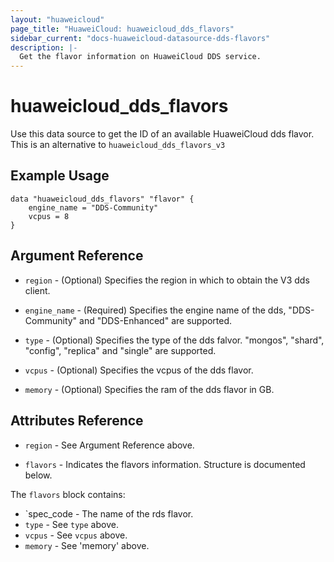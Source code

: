```yaml
---
layout: "huaweicloud"
page_title: "HuaweiCloud: huaweicloud_dds_flavors"
sidebar_current: "docs-huaweicloud-datasource-dds-flavors"
description: |-
  Get the flavor information on HuaweiCloud DDS service.
---
```


# huaweicloud\_dds\_flavors

Use this data source to get the ID of an available HuaweiCloud dds flavor.
This is an alternative to `huaweicloud_dds_flavors_v3`

## Example Usage

```hcl
data "huaweicloud_dds_flavors" "flavor" {
    engine_name = "DDS-Community"
    vcpus = 8
}
```

## Argument Reference

* `region` - (Optional) Specifies the region in which to obtain the V3 dds client.

* `engine_name` - (Required) Specifies the engine name of the dds, "DDS-Community" and "DDS-Enhanced" are supported.

* `type` - (Optional) Specifies the type of the dds falvor. "mongos", "shard", "config", "replica" and "single" are supported.

* `vcpus` - (Optional) Specifies the vcpus of the dds flavor.

* `memory` - (Optional) Specifies the ram of the dds flavor in GB.


## Attributes Reference

* `region` - See Argument Reference above.

* `flavors` - Indicates the flavors information. Structure is documented below.

The `flavors` block contains:

* `spec_code - The name of the rds flavor.
* `type` - See `type` above.
* `vcpus` - See `vcpus` above.
* `memory` - See 'memory' above.
